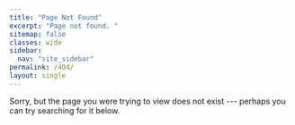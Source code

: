 ```yaml
---
title: "Page Not Found"
excerpt: "Page not found. "
sitemap: false
classes: wide
sidebar:
  nav: "site_sidebar"
permalink: /404/
layout: single
---
```


Sorry, but the page you were trying to view does not exist --- perhaps you can try searching for it below.
